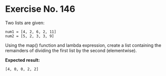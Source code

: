 # Exercise No. 146

Two lists are given:


    num1 = [4, 2, 6, 2, 11]
    num2 = [5, 2, 3, 3, 9]


Using the map() function and lambda expression, create a list containing the remainders of dividing the first list by the second (elementwise).


**Expected result:**


    [4, 0, 0, 2, 2]